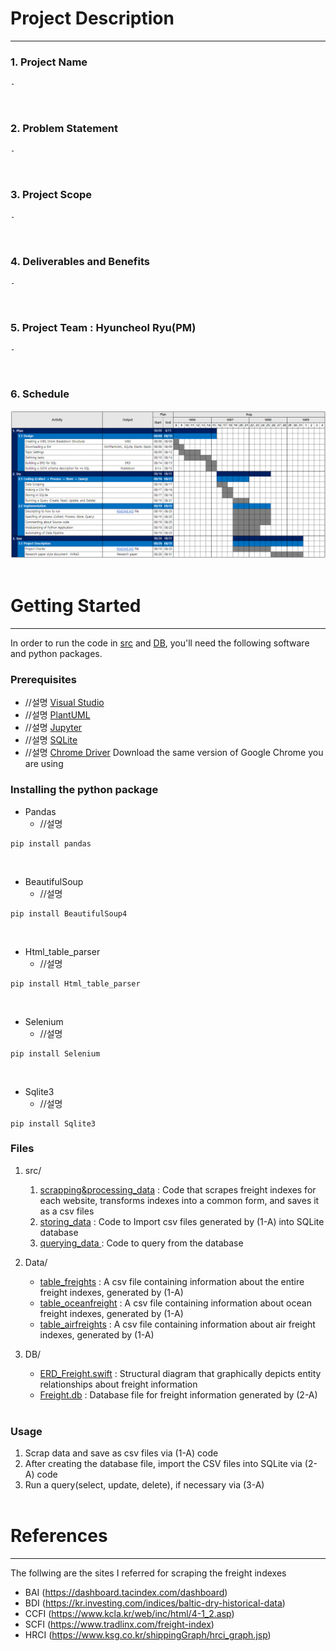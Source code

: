 # Project Description
---
### 1. Project Name
    - 
<br>

### 2. Problem Statement
    -
<br>

### 3. Project Scope
    -
<br>

### 4. Deliverables and Benefits
    -
<br>

### 5. Project Team : Hyuncheol Ryu(PM)
    -
<br>

### 6. Schedule 
![Schedule](./img/Schedule.PNG)
<br><br>

# Getting Started
***
In order to run the code in [src](link) and [DB](link), you'll need the following software and python packages.


### Prerequisites
* //설명 [Visual Studio](https://www.guru99.com/download-install-visual-studio.html)
* //설명 [PlantUML](https://se-education.org/addressbook-level4/UsingPlantUml.html)
* //설명 [Jupyter](https://jupyter.readthedocs.io/en/latest/install.html)
* //설명 [SQLite](https://www.tutorialspoint.com/sqlite/sqlite_installation.htm)
* //설명 [Chrome Driver](https://chromedriver.chromium.org/downloads) Download the same version of Google Chrome you are using

### Installing the python package
* Pandas
    * //설명
<pre><code>pip install pandas</code></pre>
<br>

* BeautifulSoup
    * //설명
<pre><code>pip install BeautifulSoup4</code></pre>
<br>

* Html_table_parser
    * //설명
<pre><code>pip install Html_table_parser</code></pre>
<br>

* Selenium
    * //설명
<pre><code>pip install Selenium</code></pre>
<br>

* Sqlite3
    * //설명
<pre><code>pip install Sqlite3</code></pre>


### Files
1. src/ 
    1. [scrapping&processing_data]() : Code that scrapes freight indexes for each website, transforms indexes into a common form, and saves it as a csv files
    2. [storing_data]() : Code to Import csv files generated by (1-A) into SQLite database
    3. [querying_data ]() : Code to query from the database
    
    
2. Data/ 
    * [table_freights]() : A csv file containing information about the entire freight indexes, generated by (1-A)
    * [table_oceanfreight]() : A csv file containing information about ocean freight indexes, generated by (1-A)
    * [table_airfreights]() : A csv file containing information about air freight indexes, generated by (1-A)
    
    
3. DB/ 
    * [ERD_Freight.swift]() : Structural diagram that graphically depicts entity relationships about freight information
    * [Freight.db]() : Database file for freight information generated by (2-A)
<br><br>

### Usage
1. Scrap data and save as csv files via (1-A) code
2. After creating the database file, import the CSV files into SQLite via (2-A) code
3. Run a query(select, update, delete), if necessary via (3-A) 
<br><br>

# References
***
The follwing are the sites I referred for scraping the freight indexes
* BAI (https://dashboard.tacindex.com/dashboard)
* BDI (https://kr.investing.com/indices/baltic-dry-historical-data)
* CCFI (https://www.kcla.kr/web/inc/html/4-1_2.asp)
* SCFI (https://www.tradlinx.com/freight-index)
* HRCI (https://www.ksg.co.kr/shippingGraph/hrci_graph.jsp)
